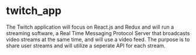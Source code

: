 # twitch_app
The Twitch application will focus on React.js and Redux and will run a streaming software, a Real Time Messaging Protocol Server that 
broadcasts video streams at the same time, and will use a video feed.  The purpose is to share user streams and will utilize a seperate API 
for each stream.
